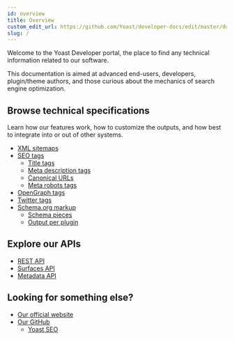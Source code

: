 ```yaml
---
id: overview
title: Overview
custom_edit_url: https://github.com/Yoast/developer-docs/edit/master/docs/overview.md
slug: /
---
```


Welcome to the Yoast Developer portal, the place to find any technical information related to our software.

This documentation is aimed at advanced end-users, developers, plugin/theme authors, and those curious about the mechanics of search engine optimization.

## Browse technical specifications
Learn how our features work, how to customize the outputs, and how best to integrate into or out of other systems.

- [XML sitemaps](features/xml-sitemaps/overview.md)
- [SEO tags](features/seo-tags/canonical-urls/overview.md)
  - [Title tags](features/seo-tags/titles/overview.md)
  - [Meta description tags](features/seo-tags/descriptions/overview.md)
  - [Canonical URLs](features/seo-tags/canonical-urls/overview.md)
  - [Meta robots tags](features/seo-tags/meta-robots/overview.md)
- [OpenGraph tags](features/opengraph/overview.md)
- [Twitter tags](features/twitter/functional-specification.md)
- [Schema.org markup](features/schema/overview.md)
  - [Schema pieces](/features/schema/pieces.md)
  - [Output per plugin](/features/schema/plugins.md)

## Explore our APIs
- [REST API](customization/apis/rest-api)
- [Surfaces API](customization/apis/surfaces-api)
- [Metadata API](customization/apis/metadata-api)

## Looking for something else?
- [Our official website](https://yoast.com)
- [Our GitHub](https://github.com/Yoast)
  - [Yoast SEO](https://github.com/Yoast/wordpress-seo)
